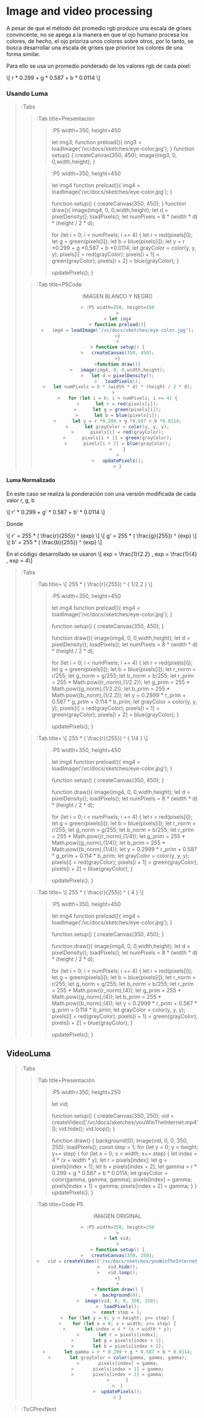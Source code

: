 <style TYPE="text/css">
code.has-jax {font: inherit; font-size: 100%; background: inherit; border: inherit;}
</style>
<script type="text/x-mathjax-config">
MathJax.Hub.Config({
    tex2jax: {
        inlineMath: [['$','$'], ['\\(','\\)']],
        skipTags: ['script', 'noscript', 'style', 'textarea', 'pre'] // removed 'code' entry
    }
});
MathJax.Hub.Queue(function() {
    var all = MathJax.Hub.getAllJax(), i;
    for(i = 0; i < all.length; i += 1) {
        all[i].SourceElement().parentNode.className += ' has-jax';
    }
});
</script>
<script type="text/javascript" src="https://cdnjs.cloudflare.com/ajax/libs/mathjax/2.7.4/MathJax.js?config=TeX-AMS_HTML-full">
</script>

# Image and video processing

A pesar de que el método del promedio rgb produce una escala de grises convincente, no se apega a la manera en que el ojo humano procesa los colores, de hecho, el ojo prioriza unos colores sobre otros, por lo tanto, se busca desarrollar una escala de grises que priorice los colores de una forma similar.

Para ello se usa un promedio ponderado de los valores rgb de cada pixel:

\\[ r * 0.299 + g * 0.587 + b * 0.0114 \\]


### Usando Luma
> :Tabs
> > :Tab title=Presentación
> > > :P5 width=350, height=450
> > >
> > > let img3;
> > > function preload(){
> > >   img3 = loadImage('/vc/docs/sketches/eye-color.jpg');
> > >}
> > > function setup() {
> > >   createCanvas(350, 450);
> > >   image(img3, 0, 0,width,height);
> > > }
> > 
> > > :P5 width=350, height=450
> > >
> > > let img4
> > > function preload(){
> > >   img4 = loadImage('/vc/docs/sketches/eye-color.jpg');
> > >}
> > >
> > > function setup() {
> > >   createCanvas(350, 450);
> > >}
> > >function draw(){
> > >   image(img4, 0, 0,width,height);
> > >   let d = pixelDensity();
> > >   loadPixels();
> > >   let numPixels = 8 * (width * d) * (height / 2 * d);
> > >   
> > >   for (let i = 0; i < numPixels; i += 4) {
> > >      let r = red(pixels[i]);
> > >      let g = green(pixels[i]);
> > >      let b = blue(pixels[i]);
> > >      let y = r *0.299 + g *0.587 + b *0.0114;
> > >      let grayColor = color(y, y, y);
> > >      pixels[i] = red(grayColor);
> > >      pixels[i + 1] = green(grayColor);
> > >      pixels[i + 2] = blue(grayColor);
> > >    }
> > >
> > >   updatePixels();
> > > }
>
> > :Tab title=P5Code
> >
> > <center>IMAGEN BLANCO Y NEGRO<center/>
> >
> > ```js
> > > :P5 width=350, height=450
> > >
> > > let img4
> > > function preload(){
> > >   img4 = loadImage('/vc/docs/sketches/eye-color.jpg');
> > >}
> > >
> > > function setup() {
> > >   createCanvas(350, 450);
> > >}
> > >function draw(){
> > >   image(img4, 0, 0,width,height);
> > >   let d = pixelDensity();
> > >   loadPixels();
> > >   let numPixels = 8 * (width * d) * (height / 2 * d);
> > >   
> > >   for (let i = 0; i < numPixels; i += 4) {
> > >      let r = red(pixels[i]);
> > >      let g = green(pixels[i]);
> > >      let b = blue(pixels[i]);
> > >      let y = r *0.299 + g *0.587 + b *0.0114;
> > >      let grayColor = color(y, y, y);
> > >      pixels[i] = red(grayColor);
> > >      pixels[i + 1] = green(grayColor);
> > >      pixels[i + 2] = blue(grayColor);
> > >    }
> > >
> > >   updatePixels();
> > > }
> > ```
>


#### Luma Normalizado

En este caso se realiza la ponderación con una versión modificada de cada valor r, g, b

\\[ r' * 0.299 + g' * 0.587 + b' * 0.0114 \\]

Donde

\\[ r' = 255 * ( \frac{r}{255}) ^ {exp} \\]
\\[ g' = 255 * ( \frac{g}{255}) ^ {exp} \\]
\\[ b' = 255 * ( \frac{b}{255}) ^ {exp} \\]

En el código desarrollado se usaron 
\\[ exp = \frac{1}{2.2} , exp = \frac{1}{4} , exp = 4\\]
> :Tabs
> > :Tab title= \\[ 255 * ( \frac{r}{255}) ^ { 1/2.2 } \\]
> > >
> > > :P5 width=350, height=450
> > >
> > > let img4
> > > function preload(){
> > >   img4 = loadImage('/vc/docs/sketches/eye-color.jpg');
> > >}
> > >
> > > function setup() {
> > >   createCanvas(350, 450);
> > >}
> > >
> > >function draw(){
> > >   image(img4, 0, 0,width,height);
> > >   let d = pixelDensity();
> > >   loadPixels();
> > >   let numPixels = 8 * (width * d) * (height / 2 * d);
> > >   
> > >   for (let i = 0; i < numPixels; i += 4) {
> > >      let r = red(pixels[i]);
> > >      let g = green(pixels[i]);
> > >      let b = blue(pixels[i]);
> > >      let r_norm = r/255;
> > >      let g_norm = g/255;
> > >      let b_norm = b/255;
> > >      let r_prim = 255 * Math.pow((r_norm),(1/2.2));
> > >      let g_prim = 255 * Math.pow((g_norm),(1/2.2));
> > >      let b_prim = 255 * Math.pow((b_norm),(1/2.2));
> > >      let y = 0.2999 * r_prim + 0.587 * g_prim + 0.114 * b_prim;
> > >      let grayColor = color(y, y, y);
> > >      pixels[i] = red(grayColor);
> > >      pixels[i + 1] = green(grayColor);
> > >      pixels[i + 2] = blue(grayColor);
> > >    }
> > >
> > >   updatePixels();
> > > }
> 
> > :Tab title= \\[ 255 * ( \frac{r}{255}) ^ { 1/4 } \\]
> > > 
> > > :P5 width=350, height=450
> > >
> > > let img4
> > > function preload(){
> > >   img4 = loadImage('/vc/docs/sketches/eye-color.jpg');
> > >}
> > >
> > > function setup() {
> > >   createCanvas(350, 450);
> > >}
> > >
> > >function draw(){
> > >   image(img4, 0, 0,width,height);
> > >   let d = pixelDensity();
> > >   loadPixels();
> > >   let numPixels = 8 * (width * d) * (height / 2 * d);
> > >   
> > >   for (let i = 0; i < numPixels; i += 4) {
> > >      let r = red(pixels[i]);
> > >      let g = green(pixels[i]);
> > >      let b = blue(pixels[i]);
> > >      let r_norm = r/255;
> > >      let g_norm = g/255;
> > >      let b_norm = b/255;
> > >      let r_prim = 255 * Math.pow((r_norm),(1/4));
> > >      let g_prim = 255 * Math.pow((g_norm),(1/4));
> > >      let b_prim = 255 * Math.pow((b_norm),(1/4));
> > >      let y = 0.2999 * r_prim + 0.587 * g_prim + 0.114 * b_prim;
> > >      let grayColor = color(y, y, y);
> > >      pixels[i] = red(grayColor);
> > >      pixels[i + 1] = green(grayColor);
> > >      pixels[i + 2] = blue(grayColor);
> > >    }
> > >
> > >   updatePixels();
> > > }
> 
> > :Tab title= \\[ 255 * ( \frac{r}{255}) ^ { 4 } \\]
> > >
> > > :P5 width=350, height=450
> > >
> > > let img4
> > > function preload(){
> > >   img4 = loadImage('/vc/docs/sketches/eye-color.jpg');
> > >}
> > >
> > > function setup() {
> > >   createCanvas(350, 450);
> > >}
> > >
> > >function draw(){
> > >   image(img4, 0, 0,width,height);
> > >   let d = pixelDensity();
> > >   loadPixels();
> > >   let numPixels = 8 * (width * d) * (height / 2 * d);
> > >   
> > >   for (let i = 0; i < numPixels; i += 4) {
> > >      let r = red(pixels[i]);
> > >      let g = green(pixels[i]);
> > >      let b = blue(pixels[i]);
> > >      let r_norm = r/255;
> > >      let g_norm = g/255;
> > >      let b_norm = b/255;
> > >      let r_prim = 255 * Math.pow((r_norm),(4));
> > >      let g_prim = 255 * Math.pow((g_norm),(4));
> > >      let b_prim = 255 * Math.pow((b_norm),(4));
> > >      let y = 0.2999 * r_prim + 0.587 * g_prim + 0.114 * b_prim;
> > >      let grayColor = color(y, y, y);
> > >      pixels[i] = red(grayColor);
> > >      pixels[i + 1] = green(grayColor);
> > >      pixels[i + 2] = blue(grayColor);
> > >    }
> > >
> > >   updatePixels();
> > > }
> 


## VideoLuma
> :Tabs
> > :Tab title=Presentación
> > >
> > > :P5 width=350, height=250
> > >
> > > let vid;
> > >
> > > function setup() {
> > >   createCanvas(350, 250);
> > >   vid = createVideo(['/vc/docs/sketches/youWinTheInternet.mp4']);
> > >   vid.hide();
> > >   vid.loop();
> > >}
> > >
> > > function draw() {
> > >  background(0);
> > >  image(vid, 0, 0, 350, 250);
> > >  loadPixels();
> > >  const step = 1;
> > >  for (let y = 0; y < height; y+= step) {
> > >    for (let x = 0; x < width; x+= step) {
> > >       let index = 4 * (x + width * y);
> > >       let r = pixels[index];
> > >       let g = pixels[index + 1];
> > >       let b = pixels[index + 2];
> > >       let gamma = r * 0.299 + g * 0.587 + b * 0.0114;
> > >       let grayColor = color(gamma, gamma, gamma);
> > >       pixels[index] = gamma;
> > >       pixels[index + 1] = gamma;
> > >       pixels[index + 2] = gamma;
> > >      }
> > >  }
> > >  updatePixels();
> > > }
> 
> > :Tab title=Code P5
> > 
> > <center>IMAGEN ORIGINAL<center/>
> >
> > ```js
> > > :P5 width=350, height=250
> > >
> > > let vid;
> > >
> > > function setup() {
> > >   createCanvas(350, 250);
> > >   vid = createVideo(['/vc/docs/sketches/youWinTheInternet.mp4']);
> > >   vid.hide();
> > >   vid.loop();
> > >}
> > >
> > > function draw() {
> > >  background(0);
> > >  image(vid, 0, 0, 350, 250);
> > >  loadPixels();
> > >  const step = 1;
> > >  for (let y = 0; y < height; y+= step) {
> > >    for (let x = 0; x < width; x+= step) {
> > >       let index = 4 * (x + width * y);
> > >       let r = pixels[index];
> > >       let g = pixels[index + 1];
> > >       let b = pixels[index + 2];
> > >       let gamma = r * 0.299 + g * 0.587 + b * 0.0114;
> > >       let grayColor = color(gamma, gamma, gamma);
> > >       pixels[index] = gamma;
> > >       pixels[index + 1] = gamma;
> > >       pixels[index + 2] = gamma;
> > >      }
> > >  }
> > >  updatePixels();
> > > }
> > ```
>

>:ToCPrevNext
